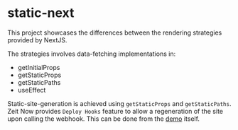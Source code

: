 # static-next
This project showcases the differences between the rendering strategies provided by NextJS.

The strategies involves data-fetching implementations in:
- getInitialProps
- getStaticProps
- getStaticPaths
- useEffect

Static-site-generation is achieved using `getStaticProps` and `getStaticPaths`. Zeit Now provides `Deploy Hooks` feature to allow a regeneration of the site upon calling the webhook. This can be done from the [demo](https://static-next.willemliu.now.sh) itself.
